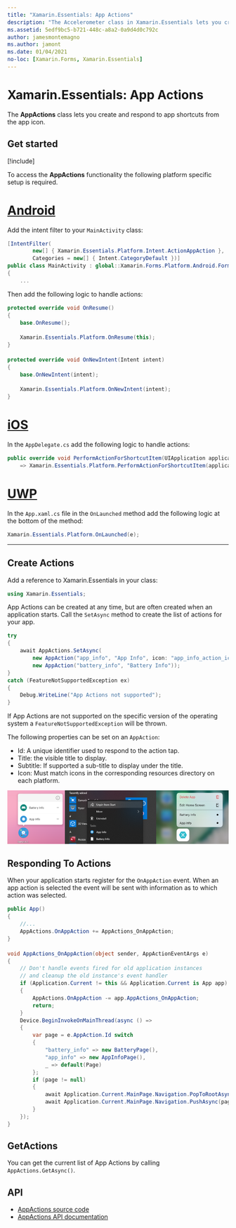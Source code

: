 ```yaml
---
title: "Xamarin.Essentials: App Actions"
description: "The Accelerometer class in Xamarin.Essentials lets you create and respond to app shortcuts from the app icon."
ms.assetid: 5edf9bc5-b721-448c-a8a2-0a9d4d0c792c
author: jamesmontemagno
ms.author: jamont
ms.date: 01/04/2021
no-loc: [Xamarin.Forms, Xamarin.Essentials]
---
```


# Xamarin.Essentials: App Actions

The **AppActions** class lets you create and respond to app shortcuts from the app icon.

## Get started

[!include[](~/essentials/includes/get-started.md)]

To access the **AppActions** functionality the following platform specific setup is required.

# [Android](#tab/android)

Add the intent filter to your `MainActivity` class:

```csharp
[IntentFilter(
        new[] { Xamarin.Essentials.Platform.Intent.ActionAppAction },
        Categories = new[] { Intent.CategoryDefault })]
public class MainActivity : global::Xamarin.Forms.Platform.Android.FormsAppCompatActivity
{
    ...
```

Then add the following logic to handle actions:

```csharp
protected override void OnResume()
{
    base.OnResume();

    Xamarin.Essentials.Platform.OnResume(this);
}

protected override void OnNewIntent(Intent intent)
{
    base.OnNewIntent(intent);

    Xamarin.Essentials.Platform.OnNewIntent(intent);
}
```

# [iOS](#tab/ios)

In the `AppDelegate.cs` add the following logic to handle actions:

```csharp
public override void PerformActionForShortcutItem(UIApplication application, UIApplicationShortcutItem shortcutItem, UIOperationHandler completionHandler)
    => Xamarin.Essentials.Platform.PerformActionForShortcutItem(application, shortcutItem, completionHandler);
```

# [UWP](#tab/uwp)

In the `App.xaml.cs` file in the `OnLaunched` method add the following logic at the bottom of the method:

```csharp
Xamarin.Essentials.Platform.OnLaunched(e);
```

-----

## Create Actions

Add a reference to Xamarin.Essentials in your class:

```csharp
using Xamarin.Essentials;
```
App Actions can be created at any time, but are often created when an application starts. Call the `SetAsync` method to create the list of actions for your app.


```csharp
try
{
    await AppActions.SetAsync(
        new AppAction("app_info", "App Info", icon: "app_info_action_icon"),
        new AppAction("battery_info", "Battery Info"));
}
catch (FeatureNotSupportedException ex)
{
    Debug.WriteLine("App Actions not supported");
}
```

If App Actions are not supported on the specific version of the operating system a `FeatureNotSupportedException` will be thrown. 

The following properties can be set on an `AppAction`:

* Id: A unique identifier used to respond to the action tap.
* Title: the visible title to display.
* Subtitle: If supported a sub-title to display under the title.
* Icon: Must match icons in the corresponding resources directory on each platform.

![App Actions on Homescreen](images/appactions.png)

## Responding To Actions

When your application starts register for the `OnAppAction` event. When an app action is selected the event will be sent with information as to which action was selected.

```csharp
public App()
{
    //...
    AppActions.OnAppAction += AppActions_OnAppAction;
}

void AppActions_OnAppAction(object sender, AppActionEventArgs e)
{
    // Don't handle events fired for old application instances
    // and cleanup the old instance's event handler
    if (Application.Current != this && Application.Current is App app)
    {
        AppActions.OnAppAction -= app.AppActions_OnAppAction;
        return;
    }
    Device.BeginInvokeOnMainThread(async () =>
    {
        var page = e.AppAction.Id switch
        {
            "battery_info" => new BatteryPage(),
            "app_info" => new AppInfoPage(),
            _ => default(Page)
        };
        if (page != null)
        {
            await Application.Current.MainPage.Navigation.PopToRootAsync();
            await Application.Current.MainPage.Navigation.PushAsync(page);
        }
    });
}
```

## GetActions
You can get the current list of App Actions by calling `AppActions.GetAsync()`.

## API

- [AppActions source code](https://github.com/xamarin/Essentials/tree/main/Xamarin.Essentials/AppActions)
- [AppActions API documentation](xref:Xamarin.Essentials.AppActions)
